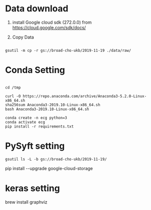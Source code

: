 # Data download

1. install Google cloud sdk (272.0.0)
from https://cloud.google.com/sdk/docs/

2. Copy Data

```shell script

gsutil -m cp -r gs://broad-cho-ukb/2019-11-19 ./data/raw/

```

# Conda Setting

```shell script

cd /tmp

curl -O https://repo.anaconda.com/archive/Anaconda3-5.2.0-Linux-x86_64.sh
sha256sum Anaconda3-2019.10-Linux-x86_64.sh
bash Anaconda3-2019.10-Linux-x86_64.sh

conda create -n ecg python=3
conda activate ecg
pip install -r requirements.txt
```

 

# PySyft setting

```shell script
gsutil ls -L -b gs://broad-cho-ukb/2019-11-19/
```
pip install --upgrade google-cloud-storage



# keras setting
brew install graphviz